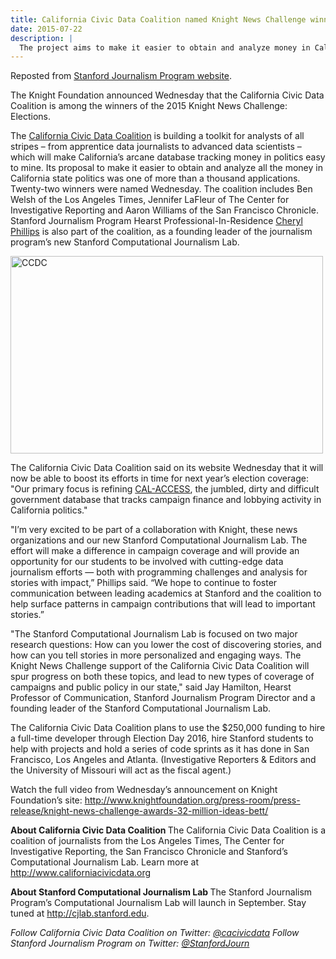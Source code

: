 ```yaml
---
title: California Civic Data Coalition named Knight News Challenge winner
date: 2015-07-22
description: |
  The project aims to make it easier to obtain and analyze money in California state politics.
---
```


Reposted from [Stanford Journalism Program website](http://journalism.stanford.edu/news-california-civic-data-coalition-knight-news-challenge-winner/).

The Knight Foundation announced Wednesday that the California Civic Data Coalition is among the winners of the 2015 Knight News Challenge: Elections.

The <a href="http://www.californiacivicdata.org/">California Civic Data Coalition</a> is building a toolkit for analysts of all stripes – from apprentice data journalists to advanced data scientists – which will make California’s arcane database tracking money in politics easy to mine. Its proposal to make it easier to obtain and analyze all the money in California state politics was one of more than a thousand applications. Twenty-two winners were named Wednesday. The coalition includes Ben Welsh of the Los Angeles Times, Jennifer LaFleur of The Center for Investigative Reporting and Aaron Williams of the San Francisco Chronicle. Stanford Journalism Program Hearst Professional-In-Residence <a href="https://comm.stanford.edu/faculty-phillips/" target="_blank">Cheryl Phillips</a> is also part of the coalition, as a founding leader of the journalism program’s new Stanford Computational Journalism Lab.

<img src="http://journalism.stanford.edu/wp-content/uploads/2015/07/CCDC.png" alt="CCDC" width="500" height="316" class="alignright size-full wp-image-7139" />

The California Civic Data Coalition said on its website Wednesday that it will now be able to boost its efforts in time for next year’s election coverage: "Our primary focus is refining <a href="http://cal-access.ss.ca.gov/" target="_blank">CAL-ACCESS</a>, the jumbled, dirty and difficult government database that tracks campaign finance and lobbying activity in California politics."

"I’m very excited to be part of a collaboration with Knight, these news organizations and our new Stanford Computational Journalism Lab. The effort will make a difference in campaign coverage and will provide an opportunity for our students to be involved with cutting-edge data journalism efforts — both with programming challenges and analysis for stories with impact,” Phillips said. “We hope to continue to foster communication between leading academics at Stanford and the coalition to help surface patterns in campaign contributions that will lead to important stories.”

"The Stanford Computational Journalism Lab is focused on two major research questions: How can you lower the cost of discovering stories, and how can you tell stories in more personalized and engaging ways. The Knight News Challenge support of the California Civic Data Coalition will spur progress on both these topics, and lead to new types of coverage of campaigns and public policy in our state," said Jay Hamilton, Hearst Professor of Communication, Stanford Journalism Program Director and a founding leader of the Stanford Computational Journalism Lab.

The California Civic Data Coalition plans to use the $250,000 funding to hire a full-time developer through Election Day 2016, hire Stanford students to help with projects and hold a series of code sprints as it has done in San Francisco, Los Angeles and Atlanta. (Investigative Reporters &amp; Editors and the University of Missouri will act as the fiscal agent.)

Watch the full video from Wednesday’s announcement on Knight Foundation’s site: <a href="http://www.knightfoundation.org/press-room/press-release/knight-news-challenge-awards-32-million-ideas-bett/" target="_blank">http://www.knightfoundation.org/press-room/press-release/knight-news-challenge-awards-32-million-ideas-bett/</a>

<strong>About California Civic Data Coalition
</strong>The California Civic Data Coalition is a coalition of journalists from the Los Angeles Times, The Center for Investigative Reporting, the San Francisco Chronicle and Stanford’s Computational Journalism Lab. Learn more at <a href="http://www.californiacivicdata.org">http://www.californiacivicdata.org</a>

<strong>About Stanford Computational Journalism Lab
</strong>The Stanford Journalism Program’s Computational Journalism Lab will launch in September. Stay tuned at <a href="http://cjlab.stanford.edu">http://cjlab.stanford.edu</a>.

<em>Follow California Civic Data Coalition on Twitter: </em><em><a href="https://twitter.com/cacivicdata" target="_blank">@cacivicdata</a>
</em><em>Follow Stanford Journalism Program on Twitter: <a href="https://twitter.com/StanfordJourn" target="_blank">@StanfordJourn</a></em>
